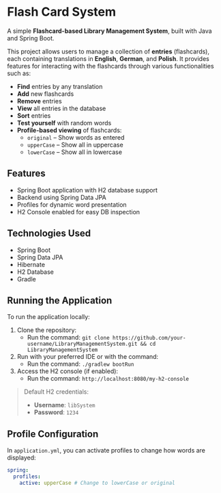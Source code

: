 # Flash Card System

A simple **Flashcard-based Library Management System**, built with Java and Spring Boot.

This project allows users to manage a collection of **entries** (flashcards), each containing translations in **English**, **German**, and **Polish**. It provides features for interacting with the flashcards through various functionalities such as:

- **Find** entries by any translation
- **Add** new flashcards
- **Remove** entries
- **View** all entries in the database
- **Sort** entries
- **Test yourself** with random words
- **Profile-based viewing** of flashcards:
  - `original` – Show words as entered
  - `upperCase` – Show all in uppercase
  - `lowerCase` – Show all in lowercase

## Features

- Spring Boot application with H2 database support
- Backend using Spring Data JPA
- Profiles for dynamic word presentation
- H2 Console enabled for easy DB inspection

## Technologies Used

- Spring Boot
- Spring Data JPA
- Hibernate
- H2 Database
- Gradle

## Running the Application

To run the application locally:

1. Clone the repository:
   - Run the command:
     ```git clone https://github.com/your-username/LibraryManagementSystem.git && cd LibraryManagementSystem```
2. Run with your preferred IDE or with the command:
   - Run the command:
     ```./gradlew bootRun```
3. Access the H2 console (if enabled):  
   - Run the command:
     ```http://localhost:8080/my-h2-console```

> Default H2 credentials:  
> - **Username**: `libSystem`  
> - **Password**: `1234`  

## Profile Configuration

In `application.yml`, you can activate profiles to change how words are displayed:

```yaml
spring:
  profiles:
    active: upperCase # Change to lowerCase or original
